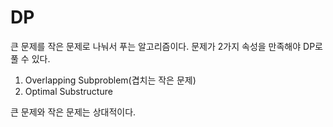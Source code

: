 # DP

큰 문제를 작은 문제로 나눠서 푸는 알고리즘이다. 문제가 2가지 속성을 만족해야 DP로 풀 수 있다.

1. Overlapping Subproblem(겹치는 작은 문제)
2. Optimal Substructure

큰 문제와 작은 문제는 상대적이다.

